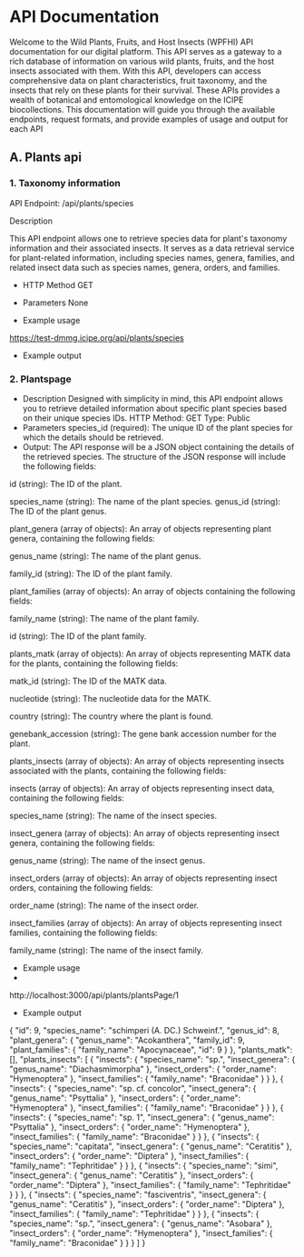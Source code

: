 # API Documentation

Welcome to the Wild Plants, Fruits, and Host Insects (WPFHI) API documentation for our digital platform. This API serves as a gateway to a rich database of information on various wild plants, fruits, and the host insects associated with them. With this API, developers can access comprehensive data on plant characteristics, fruit taxonomy, and the insects that rely on these plants for their survival. These APIs provides a wealth of botanical and entomological knowledge on the ICIPE biocollections. This documentation will guide you through the available endpoints, request formats, and provide examples of usage and output for each API

## A. Plants api

### 1. Taxonomy information

API Endpoint: /api/plants/species

Description

This API endpoint allows one to retrieve species data for plant's taxonomy information and their associated insects. It serves as a data retrieval service for plant-related information, including species names, genera, families, and related insect data such as species names, genera, orders, and families.

- HTTP Method
  GET

- Parameters
    None

- Example usage

 https://test-dmmg.icipe.org/api/plants/species

- Example output

###  2. Plantspage
- Description
Designed with simplicity in mind, this API endpoint allows you to retrieve detailed information about specific plant species based on their unique species IDs.
HTTP Method: GET
Type: Public
- Parameters
species_id (required): The unique ID of the plant species for which the details should be retrieved.
- Output:
The API response will be a JSON object containing the details of the retrieved species. The structure of the JSON response will include the following fields:

id (string): The ID of the plant.

species_name (string): The name of the plant species.
genus_id (string): The ID of the plant genus.

plant_genera (array of objects): An array of objects representing plant genera, containing the following fields:

genus_name (string): The name of the plant genus.

family_id (string): The ID of the plant family.

plant_families (array of objects): An array of objects containing the following fields:

family_name (string): The name of the plant family.

id (string): The ID of the plant family.

plants_matk (array of objects): An array of objects representing MATK data for the plants, containing the following fields:

matk_id (string): The ID of the MATK data.

nucleotide (string): The nucleotide data for the MATK.

country (string): The country where the plant is found.

genebank_accession (string): The gene bank accession number for the plant.

plants_insects (array of objects): An array of objects representing insects associated with the plants, containing the following fields:

insects (array of objects): An array of objects representing insect data, containing the following fields:

species_name (string): The name of the insect species.

insect_genera (array of objects): An array of objects representing insect genera, containing the following fields:

genus_name (string): The name of the insect genus.

insect_orders (array of objects): An array of objects representing insect orders, containing the following fields:

order_name (string): The name of the insect order.

insect_families (array of objects): An array of objects representing insect families, containing the following fields:

family_name (string): The name of the insect family.
- Example usage
- 
http://localhost:3000/api/plants/plantsPage/1
- Example output
 
{
"id": 9,
"species_name": "schimperi (A. DC.) Schweinf.",
"genus_id": 8,
"plant_genera": {
"genus_name": "Acokanthera",
"family_id": 9,
"plant_families": {
"family_name": "Apocynaceae",
"id": 9
}
},
"plants_matk": [],
"plants_insects": [
{
"insects": {
"species_name": "sp.",
"insect_genera": {
"genus_name": "Diachasmimorpha"
},
"insect_orders": {
"order_name": "Hymenoptera"
},
"insect_families": {
"family_name": "Braconidae"
}
}
},
{
"insects": {
"species_name": "sp. cf. concolor",
"insect_genera": {
"genus_name": "Psyttalia"
},
"insect_orders": {
"order_name": "Hymenoptera"
},
"insect_families": {
"family_name": "Braconidae"
}
}
},
{
"insects": {
"species_name": "sp. 1",
"insect_genera": {
"genus_name": "Psyttalia"
},
"insect_orders": {
"order_name": "Hymenoptera"
},
"insect_families": {
"family_name": "Braconidae"
}
}
},
{
"insects": {
"species_name": "capitata",
"insect_genera": {
"genus_name": "Ceratitis"
},
"insect_orders": {
"order_name": "Diptera"
},
"insect_families": {
"family_name": "Tephritidae"
}
}
},
{
"insects": {
"species_name": "simi",
"insect_genera": {
"genus_name": "Ceratitis"
},
"insect_orders": {
"order_name": "Diptera"
},
"insect_families": {
"family_name": "Tephritidae"
}
}
},
{
"insects": {
"species_name": "fasciventris",
"insect_genera": {
"genus_name": "Ceratitis"
},
"insect_orders": {
"order_name": "Diptera"
},
"insect_families": {
"family_name": "Tephritidae"
}
}
},
{
"insects": {
"species_name": "sp.",
"insect_genera": {
"genus_name": "Asobara"
},
"insect_orders": {
"order_name": "Hymenoptera"
},
"insect_families": {
"family_name": "Braconidae"
}
}
}
]
}
